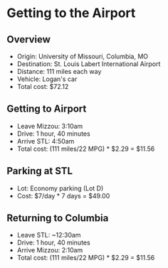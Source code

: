 # Getting to the Airport

## Overview
* Origin: University of Missouri, Columbia, MO
* Destination: St. Louis Labert International Airport
* Distance: 111 miles each way
* Vehicle: Logan's car
* Total cost: $72.12

## Getting to Airport
* Leave Mizzou: 3:10am
* Drive: 1 hour, 40 minutes
* Arrive STL: 4:50am
* Total cost: (111 miles/22 MPG) * $2.29 = $11.56

## Parking at STL
* Lot: Economy parking (Lot D)
* Cost: $7/day * 7 days = $49.00

## Returning to Columbia
* Leave STL: ~12:30am
* Drive: 1 hour, 40 minutes
* Arrive Mizzou: 2:10am
* Total cost: (111 miles/22 MPG) * $2.29 = $11.56
